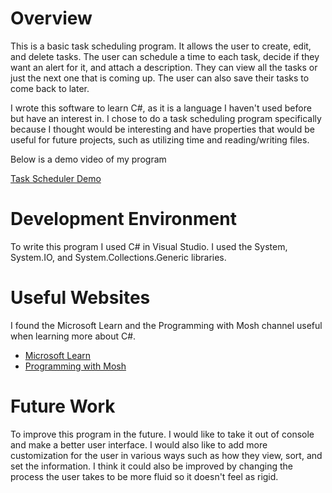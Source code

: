 # Overview

This is a basic task scheduling program. It allows the user to create, edit, and delete tasks. The user can schedule a time to each task, decide if they want an alert for it, and attach a description. They can view all the tasks or just the next one that is coming up. The user can also save their tasks to come back to later.

I wrote this software to learn C#, as it is a language I haven't used before but have an interest in. I chose to do a task scheduling program specifically because I thought would be interesting and have properties that would be useful for future projects, such as utilizing time and reading/writing files.


Below is a demo video of my program

[Task Scheduler Demo](https://youtu.be/PsGIDQAYxBE)

# Development Environment

To write this program I used C# in Visual Studio. I used the System, System.IO, and System.Collections.Generic libraries.



# Useful Websites

I found the Microsoft Learn and the Programming with Mosh channel useful when learning more about C#.

- [Microsoft Learn](https://learn.microsoft.com/en-us/dotnet/csharp/)
- [Programming with Mosh](https://www.youtube.com/@programmingwithmosh)

# Future Work

To improve this program in the future. I would like to take it out of console and make a better user interface. I would also like to add more customization for the user in various ways such as how they view, sort, and set the information. I think it could also be improved by changing the process the user takes to be more fluid so it doesn't feel as rigid. 